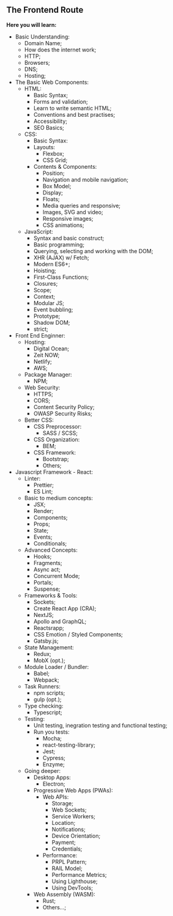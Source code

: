 ## The Frontend Route

**Here you will learn:**

- Basic Understanding:
  - Domain Name;
  - How does the internet work;
  - HTTP;
  - Browsers;
  - DNS;
  - Hosting;
- The Basic Web Components:
  - HTML:
    - Basic Syntax;
    - Forms and validation;
    - Learn to write semantic HTML;
    - Conventions and best practises;
    - Accessibility;
    - SEO Basics;
  - CSS:
    - Basic Syntax:
    - Layouts:
      - Flexbox;
      - CSS Grid;
    - Contents & Components:
      - Position;
      - Navigation and mobile navigation;
      - Box Model;
      - Display;
      - Floats;
      - Media queries and responsive;
      - Images, SVG and video;
      - Responsive images;
      - CSS animations;
  - JavaScript:
    - Syntax and basic construct;
    - Basic programming;
    - Querying, selecting and working with the DOM;
    - XHR (AJAX) w/ Fetch;
    - Modern ES6+;
    - Hoisting;
    - First-Class Functions;
    - Closures;
    - Scope;
    - Context;
    - Modular JS;
    - Event bubbling;
    - Prototype;
    - Shadow DOM;
    - strict;
- Front End Enginner:
  - Hosting:
    - Digital Ocean;
    - Zeit NOW;
    - Netlify;
    - AWS;
  - Package Manager:
    - NPM;
  - Web Security:
    - HTTPS;
    - CORS;
    - Content Security Policy;
    - OWASP Security Risks;
  - Better CSS:
    - CSS Preprocessor:
      - SASS / SCSS;
    - CSS Organization:
      - BEM;
    - CSS Framework:
      - Bootstrap;
      - Others;
- Javascript Framework - React:
  - Linter:
    - Prettier;
    - ES Lint;
  - Basic to medium concepts:
    - JSX;
    - Render;
    - Components;
    - Props;
    - State;
    - Events;
    - Conditionals;
  - Advanced Concepts:
    - Hooks;
    - Fragments;
    - Async act;
    - Concurrent Mode;
    - Portals;
    - Suspense;
  - Frameworks & Tools:
    - Sockets;
    - Create React App (CRA);
    - NextJS;
    - Apollo and GraphQL;
    - Reactsrapp;
    - CSS Emotion / Styled Components;
    - Gatsby.js;
  - State Management:
    - Redux;
    - MobX (opt.);
  - Module Loader / Bundler:
    - Babel;
    - Webpack;
  - Task Runners:
    - npm scripts;
    - gulp (opt.);
  - Type checking:
    - Typescript;
  - Testing:
    - Unit testing, inegration testing and functional testing;
    - Run you tests:
      - Mocha;
      - react-testing-library;
      - Jest;
      - Cypress;
      - Enzyme;
  - Going deeper:
    - Desktop Apps:
      - Electron;
    - Progressive Web Apps (PWAs):
      - Web APIs:
        - Storage;
        - Web Sockets;
        - Service Workers;
        - Location;
        - Notifications;
        - Device Orientation;
        - Payment;
        - Credentials;
      - Performance:
        - PRPL Pattern;
        - RAIL Model;
        - Performance Metrics;
        - Using Lighthouse;
        - Using DevTools;
    - Web Assembly (WASM):
      - Rust;
      - Others...;
